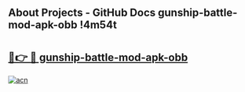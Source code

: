## About Projects - GitHub Docs gunship-battle-mod-apk-obb !4m54t

# <h2><a href="https://andorid.site?title=gunship-battle-mod-apk-obb&ref=19M">🔗👉 🔴 gunship-battle-mod-apk-obb</a></h2>

[![acn](https://github.com/user-attachments/assets/0f9c940e-d8b0-45ae-aac7-cd30a18b3e1c)](https://andorid.site?title=gunship-battle-mod-apk-obb&ref=19M)
